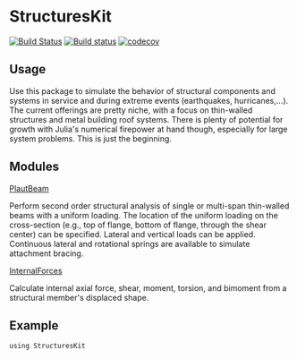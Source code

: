# StructuresKit

[![Build Status](https://travis-ci.org/runtosolve/StructuresKit.jl.svg?branch=master)](https://travis-ci.org/runtosolve/StructuresKit.jl)
[![Build status](https://ci.appveyor.com/api/projects/status/idfm6woehn70umgn?svg=true)](https://ci.appveyor.com/project/cristophermoen/structureskit-jl)
[![codecov](https://codecov.io/gh/runtosolve/StructuresKit.jl/branch/master/graph/badge.svg)](https://codecov.io/gh/runtosolve/StructuresKit.jl)


## Usage
Use this package to simulate the behavior of structural components and systems in service and during extreme events (earthquakes, hurricanes,...).   The current offerings are pretty niche, with a focus on thin-walled structures and metal building roof systems.  There is plenty of potential for growth with Julia's numerical firepower at hand though, especially for large system problems.  This is just the beginning.

## Modules

[PlautBeam](https://github.com/runtosolve/StructuresKit.jl/blob/master/docs/PlautBeam/PlautBeam.md)

Perform second order structural analysis of single or multi-span thin-walled beams with a uniform loading.   The location of the uniform loading on the cross-section (e.g., top of flange, bottom of flange, through the shear center) can be specified.  Lateral and vertical loads can be applied. Continuous lateral and rotational springs are available to simulate attachment bracing.

[InternalForces](https://github.com/runtosolve/StructuresKit.jl/blob/master/docs/InternalForces/InternalForces.md)

Calculate internal axial force, shear, moment, torsion, and bimoment from a structural member's displaced shape.



## Example

```
using StructuresKit



```
